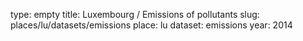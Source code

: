 type: empty
title: Luxembourg / Emissions of pollutants
slug: places/lu/datasets/emissions
place: lu
dataset: emissions
year: 2014
